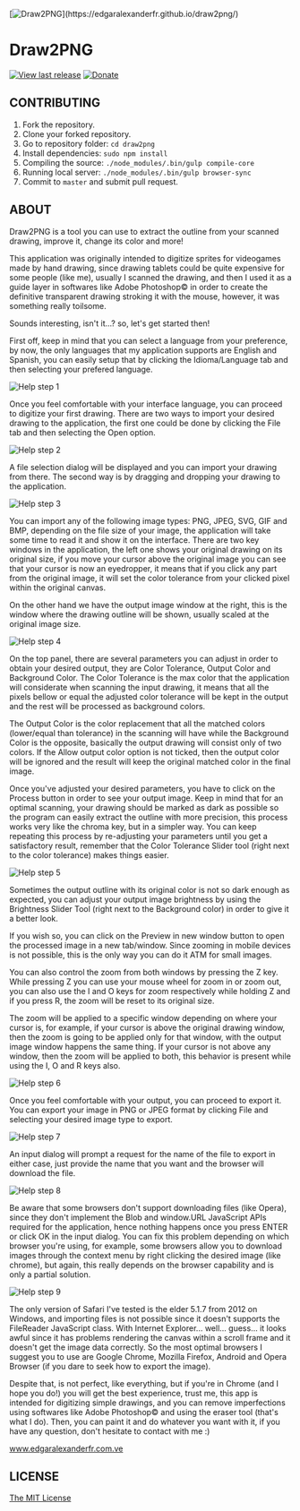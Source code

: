 [![Draw2PNG](https://edgaralexanderfr.github.io/draw2png/res/img/rounded-logo.png?)](https://edgaralexanderfr.github.io/draw2png/)

# Draw2PNG

[![View last release](https://img.shields.io/badge/version-v1.3.0-informational.svg)](https://github.com/edgaralexanderfr/draw2png/releases/latest)
[![Donate](https://img.shields.io/badge/donate-ff69b4.svg)](http://www.edgaralexanderfr.com.ve/donate)

## CONTRIBUTING

1. Fork the repository.
2. Clone your forked repository.
3. Go to repository folder: `cd draw2png`
4. Install dependencies: `sudo npm install`
5. Compiling the source: `./node_modules/.bin/gulp compile-core`
6. Running local server: `./node_modules/.bin/gulp browser-sync`
7. Commit to `master` and submit pull request.

## ABOUT

Draw2PNG is a tool you can use to extract the outline from your scanned drawing, improve it, change its color and more!

This application was originally intended to digitize sprites for videogames made by hand drawing, since drawing tablets could be quite expensive for some people (like me), usually I scanned the drawing, and then I used it as a guide layer in softwares like Adobe Photoshop© in order to create the definitive transparent drawing stroking it with the mouse, however, it was something really toilsome.

Sounds interesting, isn't it...? so, let's get started then!

First off, keep in mind that you can select a language from your preference, by now, the only languages that my application supports are English and Spanish, you can easily setup that by clicking the Idioma/Language tab and then selecting your prefered language.

![Help step 1](https://edgaralexanderfr.github.io/draw2png/res/img/help-step-1.jpg?)

Once you feel comfortable with your interface language, you can proceed to digitize your first drawing. There are two ways to import your desired drawing to the application, the first one could be done by clicking the File tab and then selecting the Open option.

![Help step 2](https://edgaralexanderfr.github.io/draw2png/res/img/help-step-2.jpg?)

A file selection dialog will be displayed and you can import your drawing from there. The second way is by dragging and dropping your drawing to the application.

![Help step 3](https://edgaralexanderfr.github.io/draw2png/res/img/help-step-3.jpg?)

You can import any of the following image types: PNG, JPEG, SVG, GIF and BMP, depending on the file size of your image, the application will take some time to read it and show it on the interface. There are two key windows in the application, the left one shows your original drawing on its original size, if you move your cursor above the original image you can see that your cursor is now an eyedropper, it means that if you click any part from the original image, it will set the color tolerance from your clicked pixel within the original canvas.

On the other hand we have the output image window at the right, this is the window where the drawing outline will be shown, usually scaled at the original image size.

![Help step 4](https://edgaralexanderfr.github.io/draw2png/res/img/help-step-4.jpg?)

On the top panel, there are several parameters you can adjust in order to obtain your desired output, they are Color Tolerance, Output Color and Background Color. The Color Tolerance is the max color that the application will considerate when scanning the input drawing, it means that all the pixels bellow or equal the adjusted color tolerance will be kept in the output and the rest will be processed as background colors.

The Output Color is the color replacement that all the matched colors (lower/equal than tolerance) in the scanning will have while the Background Color is the opposite, basically the output drawing will consist only of two colors. If the Allow output color option is not ticked, then the output color will be ignored and the result will keep the original matched color in the final image.

Once you've adjusted your desired parameters, you have to click on the Process button in order to see your output image. Keep in mind that for an optimal scanning, your drawing should be marked as dark as possible so the program can easily extract the outline with more precision, this process works very like the chroma key, but in a simpler way. You can keep repeating this process by re-adjusting your parameters until you get a satisfactory result, remember that the Color Tolerance Slider tool (right next to the color tolerance) makes things easier.

![Help step 5](https://edgaralexanderfr.github.io/draw2png/res/img/help-step-5.jpg?)

Sometimes the output outline with its original color is not so dark enough as expected, you can adjust your output image brightness by using the Brightness Slider Tool (right next to the Background color) in order to give it a better look.

If you wish so, you can click on the Preview in new window button to open the processed image in a new tab/window. Since zooming in mobile devices is not possible, this is the only way you can do it ATM for small images.

You can also control the zoom from both windows by pressing the Z key. While pressing Z you can use your mouse wheel for zoom in or zoom out, you can also use the I and O keys for zoom respectively while holding Z and if you press R, the zoom will be reset to its original size.

The zoom will be applied to a specific window depending on where your cursor is, for example, if your cursor is above the original drawing window, then the zoom is going to be applied only for that window, with the output image window happens the same thing. If your cursor is not above any window, then the zoom will be applied to both, this behavior is present while using the I, O and R keys also.

![Help step 6](https://edgaralexanderfr.github.io/draw2png/res/img/help-step-6.jpg?)

Once you feel comfortable with your output, you can proceed to export it. You can export your image in PNG or JPEG format by clicking File and selecting your desired image type to export.

![Help step 7](https://edgaralexanderfr.github.io/draw2png/res/img/help-step-7.jpg?)

An input dialog will prompt a request for the name of the file to export in either case, just provide the name that you want and the browser will download the file.

![Help step 8](https://edgaralexanderfr.github.io/draw2png/res/img/help-step-8.jpg?)

Be aware that some browsers don't support downloading files (like Opera), since they don't implement the Blob and window.URL JavaScript APIs required for the application, hence nothing happens once you press ENTER or click OK in the input dialog. You can fix this problem depending on which browser you're using, for example, some browsers allow you to download images through the context menu by right clicking the desired image (like chrome), but again, this really depends on the browser capability and is only a partial solution.

![Help step 9](https://edgaralexanderfr.github.io/draw2png/res/img/help-step-9.jpg?)

The only version of Safari I've tested is the elder 5.1.7 from 2012 on Windows, and importing files is not possible since it doesn't supports the FileReader JavaScript class. With Internet Explorer... well... guess... it looks awful since it has problems rendering the canvas within a scroll frame and it doesn't get the image data correctly. So the most optimal browsers I suggest you to use are Google Chrome, Mozilla Firefox, Android and Opera Browser (if you dare to seek how to export the image).

Despite that, is not perfect, like everything, but if you're in Chrome (and I hope you do!) you will get the best experience, trust me, this app is intended for digitizing simple drawings, and you can remove imperfections using softwares like Adobe Photoshop© and using the eraser tool (that's what I do). Then, you can paint it and do whatever you want with it, if you have any question, don't hesitate to contact with me :)

www.edgaralexanderfr.com.ve

## LICENSE

[The MIT License](https://opensource.org/licenses/MIT)
